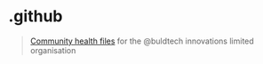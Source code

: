 # .github

> [Community health files](https://docs.github.com/en/communities/setting-up-your-project-for-healthy-contributions/creating-a-default-community-health-file) for the @buldtech innovations limited organisation
